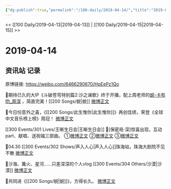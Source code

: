 ```yaml
---
{"dg-publish":true,"permalink":"/100-daily/2019-04-14/","title":"2019-04-14"}
---
```



<< [[100 Daily/2019-04-13\|2019-04-13]] | [[100 Daily/2019-04-15\|2019-04-15]] >>

# 2019-04-14

## 资讯站 记录

原博链接: https://weibo.com/6466290670/HpEePz1Qo

🌿期待已久的大IP《斗破苍穹特别篇2:沙之澜歌》终于开播，配上周老师的[](https://s.weibo.com/weibo?q=%23%E8%9C%95-%E5%8D%A1%E5%B8%83%E5%8F%BB_%E5%91%A8%E6%B7%B1%5B%E9%9F%B3%E4%B9%90%5D%23)[蜕-卡布叻_周深](http://weibo.com/p/10151501_64783163?from=1FFFF96039&weiboauthoruid=6466290670) ，简直完美！[[200 Songs/蜕\|蜕]]
[微博正文](https://m.weibo.cn/6466290670/4360918249028274)

🌿今日份意外之喜，《[[200 Songs/此生惟你\|此生惟你]]》再创佳绩，荣登《全球中文音乐榜上榜》周冠！
[微博正文](https://m.weibo.cn/6466290670/4360975462809808)

[[300 Events/301 Lives/王晰生日会\|王晰生日会]]
🌿[保密局·深]惊喜出现，互动part、献唱、送祝福三部曲。
①[微博正文](https://m.weibo.cn/6466290670/4361063753472731)
②[微博正文](https://m.weibo.cn/6466290670/4361067490392390)
③[微博正文](https://m.weibo.cn/6466290670/4361070866886346)

🌿04.30 [[300 Events/302 Shows/声入人心\|声入人心]]珠海站，珠海大剧院不见不散
[微博正文](https://m.weibo.cn/6466290670/4361062281314101)

🌿沙海、篝火、星河……只差深深的个人vlog [[300 Events/304 Others/沙漠\|沙漠]]
[微博正文](https://m.weibo.cn/6466290670/4361107360986286)

🌿共同进《[[200 Songs/蜕\|蜕]]》，方得长久。
[微博正文](https://m.weibo.cn/6466290670/4361115385645300)
